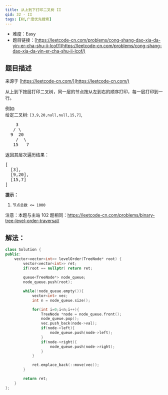 ```yaml
---
title: 从上到下打印二叉树 II
qid: 32 - II
tags: [树,广度优先搜索]
---
```



- 难度：Easy
- 题目链接：[https://leetcode-cn.com/problems/cong-shang-dao-xia-da-yin-er-cha-shu-ii-lcof/](https://leetcode-cn.com/problems/cong-shang-dao-xia-da-yin-er-cha-shu-ii-lcof/)


## 题目描述

来源于 [https://leetcode-cn.com/](https://leetcode-cn.com/)

<p>从上到下按层打印二叉树，同一层的节点按从左到右的顺序打印，每一层打印到一行。</p>



<p>例如:<br>
给定二叉树:&nbsp;<code>[3,9,20,null,null,15,7]</code>,</p>

<pre>    3
   / \
  9  20
    /  \
   15   7
</pre>

<p>返回其层次遍历结果：</p>

<pre>[
  [3],
  [9,20],
  [15,7]
]
</pre>



<p><strong>提示：</strong></p>

<ol>
	<li><code>节点总数 &lt;= 1000</code></li>
</ol>

<p>注意：本题与主站 102 题相同：<a href="https://leetcode-cn.com/problems/binary-tree-level-order-traversal/">https://leetcode-cn.com/problems/binary-tree-level-order-traversal/</a></p>


## 解法：

```cpp
class Solution {
public:
    vector<vector<int>> levelOrder(TreeNode* root) {
        vector<vector<int>> ret;
        if(root == nullptr) return ret;
        
        queue<TreeNode*> node_queue;
        node_queue.push(root);

        while(!node_queue.empty()){
            vector<int> vec;
            int n = node_queue.size();

            for(int i=0;i<n;i++){
                TreeNode *node = node_queue.front();
                node_queue.pop();
                vec.push_back(node->val);
                if(node->left){
                    node_queue.push(node->left);
                }
                if(node->right){
                    node_queue.push(node->right);
                }
            }

            ret.emplace_back(::move(vec));
        }

        return ret;
    }
};
```
